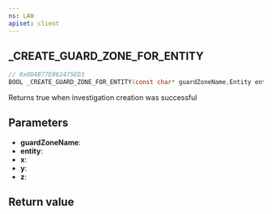 ```yaml
---
ns: LAW
apiset: client
---
```

## _CREATE_GUARD_ZONE_FOR_ENTITY

```c
// 0x0D4B77E862475ED3
BOOL _CREATE_GUARD_ZONE_FOR_ENTITY(const char* guardZoneName,Entity entity,float x,float y,float z);
```

Returns true when investigation creation was successful

## Parameters
* **guardZoneName**:
* **entity**:
* **x**:
* **y**:
* **z**:

## Return value